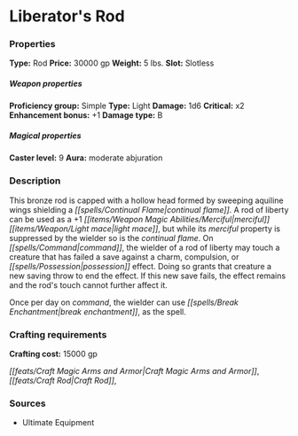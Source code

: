 ﻿---
Title: "Liberator's Rod"
Type: "Rod"
Price: "30000 gp"
Weight: "5 lbs."
Slot: "Slotless"
Proficiency group: "Simple"
Weapon properties Type: "Light"
Damage: "1d6"
Critical: "x2"
Enhancement bonus: "+1"
Damage type: "B"
Caster level: "9"
Aura: "moderate abjuration"
Description: |
  "This bronze rod is capped with a hollow head formed by sweeping aquiline wings shielding a _continual flame_. A _rod of liberty_ can be used as a _+1 merciful light mace_, but while its merciful property is suppressed by the wielder so is the _continual flame_. On command, the wielder of a _rod of liberty_ may touch a creature that has failed a save against a charm, compulsion, or possession effect. Doing so grants that creature a new saving throw to end the effect. If this new save fails, the effect remains and the rod's touch cannot further affect it.
  Once per day on command, the wielder can use _break enchantment_, as the spell."
Crafting cost: "15000 gp"
Sources: "['Ultimate Equipment']"
---

# Liberator's Rod

### Properties

**Type:** Rod **Price:** 30000 gp **Weight:** 5 lbs. **Slot:** Slotless

##### Weapon properties

**Proficiency group:** Simple **Type:** Light **Damage:** 1d6 **Critical:** x2 **Enhancement bonus:** +1 **Damage type:** B

##### Magical properties

**Caster level:** 9 **Aura:** moderate abjuration

### Description

This bronze rod is capped with a hollow head formed by sweeping aquiline wings shielding a _[[spells/Continual Flame|continual flame]]_. A rod of liberty can be used as a +1 _[[items/Weapon Magic Abilities/Merciful|merciful]]_ _[[items/Weapon/Light mace|light mace]]_, but while its _merciful_ property is suppressed by the wielder so is the _continual flame_. On _[[spells/Command|command]]_, the wielder of a rod of liberty may touch a creature that has failed a save against a charm, compulsion, or _[[spells/Possession|possession]]_ effect. Doing so grants that creature a new saving throw to end the effect. If this new save fails, the effect remains and the rod's touch cannot further affect it.

Once per day on _command_, the wielder can use _[[spells/Break Enchantment|break enchantment]]_, as the spell.

### Crafting requirements

**Crafting cost:** 15000 gp

_[[feats/Craft Magic Arms and Armor|Craft Magic Arms and Armor]]_, _[[feats/Craft Rod|Craft Rod]]_,

### Sources

* Ultimate Equipment